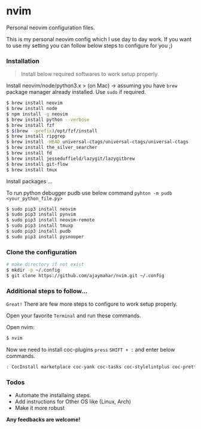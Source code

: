 # nvim

Personal neovim configuration files.

This is my personal neovim config which I use day to day work. If you want to use my setting you can follow below steps to configure for you ;)

### Installation

> Install below required softwares to work setup properly.

Install neovim/node/python3.x > (on Mac) -> assuming you have `brew` package manager already installed.
Use `sudo` if required.

```sh
$ brew install neovim
$ brew install node
$ npm install -g neovim
$ brew install python --verbose
$ brew install fzf
$ $(brew --prefix)/opt/fzf/install
$ brew install ripgrep
$ brew install -HEAD universal-ctags/universal-ctags/universal-ctags
$ brew install the_silver_searcher
$ brew install fd
$ brew install jesseduffield/lazygit/lazygitbrew
$ brew install git-flow
$ brew install tmux
```

Install packages ...

To run python debugger pudb use below command
`pyhton -m pudb <your_python_file.py>`
```sh
$ sudo pip3 install neovim
$ sudo pip3 install pynvim
$ sudo pip3 install neovim-remote
$ sudo pip3 install tmuxp
$ sudo pip3 install pudb
$ sudo pip3 install pysnooper
```

### Clone the configuration

```sh
# make directory if not exist
$ mkdir -p ~/.config
$ git clone https://github.com/ajaymahar/nvim.git ~/.config
```

### Additional steps to follow...

`Great!` There are few more steps to configure to work setup properly.

Open your favorite `Terminal` and run these commands.

Open nvim:

```sh
$ nvim
```

Now we need to install coc-plugins `press` `SHIFT + :` and enter below commands.

```sh
: CocInstall marketplace coc-yank coc-tasks coc-stylelintplus coc-prettier coc-lists coc-fzf-preview coc-floaterm coc-explorer coc-emoji coc-emmet coc-bookmark coc-actions coc-yaml coc-vimlsp coc-tsserver coc-svg coc-sh coc-python coc-pyright coc-json coc-html coc-css coc-cssmodules coc-snippets coc-pairs coc-go
```

### Todos

- Automate the installaing steps.
- Add instructions for Other OS like (Linux, Arch)
- Make it more robust

**Any feedbacks are welcome!**
